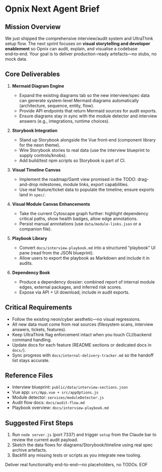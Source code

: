# Opnix Next Agent Brief

## Mission Overview
We just shipped the comprehensive interview/audit system and UltraThink setup flow. The next sprint focuses on **visual storytelling and developer enablement** so Opnix can audit, explain, and visualise a codebase end‑to‑end. Your goal is to deliver production-ready artefacts—no stubs, no mock data.

## Core Deliverables
1. **Mermaid Diagram Engine**
   - Expand the existing diagrams tab so the new interview/spec data can generate system-level Mermaid diagrams automatically (architecture, sequence, entity, flow).
   - Provide API endpoints that return Mermaid sources for audit exports.
   - Ensure diagrams stay in sync with the module detector and interview answers (e.g., integrations, runtime choices).

2. **Storybook Integration**
   - Stand up Storybook alongside the Vue front-end (component library for the neon theme).
   - Wire Storybook stories to real data (use the interview blueprint to supply controls/knobs).
   - Add build/test npm scripts so Storybook is part of CI.

3. **Visual Timeline Canvas**
   - Implement the roadmap/Gantt view promised in the TODO: drag-and-drop milestones, module links, export capabilities.
   - Use real feature/ticket data to populate the timeline; ensure exports land in `spec/`.

4. **Visual Module Canvas Enhancements**
   - Take the current Cytoscape graph further: highlight dependency critical paths, show health badges, allow edge annotations.
   - Persist manual annotations (use `data/module-links.json` or a companion file).

5. **Playbook Library**
   - Convert `docs/interview-playbook.md` into a structured “playbook” UI pane (read from the JSON blueprint).
   - Allow users to export the playbook as Markdown and include it in audits.

6. **Dependency Book**
   - Produce a dependency dossier: combined report of internal module edges, external packages, and inferred risk scores.
   - Expose via API + UI download; include in audit exports.

## Critical Requirements
- Follow the existing neon/cyber aesthetic—no visual regressions.
- All new data must come from real sources (filesystem scans, interview answers, tickets, features).
- Keep UltraThink flag enforcement intact when you touch CLI/backend command handling.
- Update docs for each feature (README sections or dedicated docs in `docs/`).
- Sync progress with `docs/internal-delivery-tracker.md` so the handoff list stays accurate.

## Reference Files
- Interview blueprint: `public/data/interview-sections.json`
- Vue app: `src/App.vue + src/appOptions.js`
- Module detector: `services/moduleDetector.js`
- Audit flow docs: `docs/audit-flow.md`
- Playbook overview: `docs/interview-playbook.md`

## Suggested First Steps
1. Run `node server.js` (port 7337) and trigger `setup` from the Claude bar to review the current audit payload.
2. Sketch the data flows for diagrams/Storybook/timeline using real spec archive artefacts.
3. Backfill any missing tests or scripts as you integrate new tooling.

Deliver real functionality end-to-end—no placeholders, no TODOs. EOF
